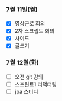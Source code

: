 ### 7월 11일(월)
- [x] 영상근로 회의
- [x] 2차 스크립트 회의
- [x] 사이드
- [x] 글쓰기

### 7월 12일(화)
- [ ] 오전 git 강의
- [ ] 스프린트1 리팩터링
- [ ] jpa 스터디
